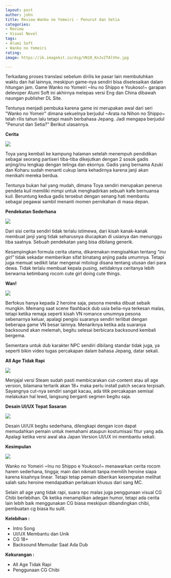 ```yaml
---
layout: post
author: john
title: Review Wanko no Yomeiri - Penurut dan Setia
categories:
- Review
- Visual Novel
tags:
- Alumi Soft
- Wanko no Yomeiri
rating: 
image: https://ik.imagekit.io/dsg/VN10_KnJv2TAlVhe.jpg

---
```

Terkadang proses translasi sebelum dirilis ke pasar lain membutuhkan waktu dan hal lainnya, meskipun game-nya sendiri bisa diselesaikan dalam hitungan jam. Game Wanko no Yomeiri \~Inu no Shippo e Youkoso!\~ garapan delevoper Alumi Soft ini akhirnya melepas versi Eng dan China dibawah naungan publisher DL Site.

Tentunya menjadi pembuka karena game ini merupakan awal dari seri "Wanko no Yomeir" dimana sekuelnya berjudul \~Arata na Nihon no Shippo\~ telah rilis tahun lalu tetapi masih berbahasa Jepang. Jadi mengapa berjudul "Penurut dan Setia?" Berikut ulasannya.

**Cerita**

![](https://ik.imagekit.io/dsg/VN2_FsKpSMmalA8.jpg)

Toya yang kembali ke kampung halaman setelah menempuh pendidikan sebagai seorang partiseri tiba-tiba dikejutkan dengan 2 sosok gadis anjing/inu lengkap dengan telinga dan ekornya. Gadis yang bernama Azuki dan Koharu sudah menanti cukup lama kehadirnya karena janji akan menikahi mereka berdua.

Tentunya bukan hal yang mudah, dimana Toya sendiri merupakan penerus pendeta kuil memiliki mimpi untuk menghadirkan sebuah kafe bernuansa kuil. Beruntung kedua gadis tersebut dengan senang hati membantu sebagai pegawai sambil menanti momen pernikahan di masa depan.

**Pendekatan Sederhana**

![](https://ik.imagekit.io/dsg/VN4_m2noEbJm6cr.jpg)

Dari sisi cerita sendiri tidak terlalu istimewa, dari kisah kanak-kanak membuat janji yang tidak seharusnya diucapkan di usianya dan menunggu tiba saatnya. Sebuah pendekatan yang bisa dibilang generik.

Kesampingkan formula cerita utama, dikarenakan mengisahkan tentang _"inu girl"_ tidak sekadar memberikan sifat binatang anjing pada umumnya. Tetapi juga memuat sedikit latar mengenai mitologi disana tentang utusan dari para dewa. Tidak terlalu membuat kepala pusing, setidaknya ceritanya lebih berwarna ketimbang rocom cute girl doing cute things.

**Wan!**

![](https://ik.imagekit.io/dsg/VN9_7FFmW2Vp8wl.jpg)

Berfokus hanya kepada 2 heroine saja, pesona mereka dibuat sebaik mungkin. Memang saat scene flashback dub usia belia-nya terkesan malas, tetapi ketika remaja seperti kisah VN romance umumnya pesona sebenarnya keluar, apalagi pengisi suaranya sendiri terlibat dengan beberapa game VN besar lainnya. Menariknya ketika ada suaranya backsound akan melemah, begitu selesai berbicara backsound kembali bergema.

Sementara untuk dub karakter NPC sendiri dibilang standar tidak juga, ya seperti bikin video tugas percakapan dalam bahasa Jepang, datar sekali.

**All Age Tidak Rapi**

![](https://ik.imagekit.io/dsg/VN3_FCWKLcVSKq_.jpg)

Menjajal versi Steam sudah pasti membicarakan cut-content atau all age version, bilamana tertarik akan 18+ maka perlu install patch secara terpisah. Sayangnya cut-nya sendiri sangat kacau, ada titik percakapan semisal melakukan hal lewd, langsung berganti segmen begitu saja.

**Desain UI/UX Tepat Sasaran**

![](https://ik.imagekit.io/dsg/VN13_fkeHGiscqyD.jpg)

Desain UI/UX begitu sederhana, dilengkapi dengan icon dapat memudahkan pemain untuk memahami ataupun kostumisasi fitur yang ada. Apalagi ketika versi awal aka Japan Version UI/UX ini membantu sekali.

**Kesimpulan**

![](https://ik.imagekit.io/dsg/VN7_--H0C4gGKTB.jpg)

Wanko no Yomeiri \~Inu no Shippo e Youkoso!\~ menawarkan cerita rocom harem sederhana, tingga; main dan nikmati tanpa memilih heroine siapa karena kisahnya linear. Tetapi tetap pemain diberikan kesempatan melihat salah satu heroine mendapatkan perlakuan khusus dari sang MC.

Selain all age yang tidak rapi, suara npc malas juga penggunaan visual CG Chibi berlebihan. Ok ketika menampilkan adegan humor, tetapi ada cerita lain lebih baik menggunakan CG biasa meskipun dibandingkan chibi, pembuatan cg biasa itu sulit.

**Kelebihan :**

* Intro Song
* UI/UX Membantu dan Unik
* CG 18+
* Backsound Memudar Saat Ada Dub

**Kekurangan :**

* All Age Tidak Rapi
* Penggunaan CG Chibi